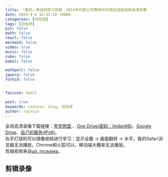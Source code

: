 ```yaml
---
title: 「爱好」绝佳的学习视频：2014年丹麦公开赛林丹VS周天成低视角高清录像
date: 2024-4-4 16:32:10 +0800
categories: [羽毛球]
tags: [羽毛球]
pin: false
math: false
react: false
mermaid: false
video: true
music: false
cube: false
babel: false

mathpolt: false
jquery: false
forbid: false


favicon: heart

post: true
keywords: rainsin, blog, 羽毛球
author: rainsin
---
```


<div class="about-site">
  <div>
  全场高清录像下载链接：<a href="https://pan.quark.cn/s/acafff0f20b5" target="_blank">夸克网盘</a> 、<a href="https://noelbakersedu-my.sharepoint.com/:v:/g/personal/rainsin_sg_edu_vn/EdBDQtByBwVOnbSnlehQlZoB3MUDp2g9BJ96-cZ23oSDVA?nav=eyJyZWZlcnJhbEluZm8iOnsicmVmZXJyYWxBcHAiOiJPbmVEcml2ZUZvckJ1c2luZXNzIiwicmVmZXJyYWxBcHBQbGF0Zm9ybSI6IldlYiIsInJlZmVycmFsTW9kZSI6InZpZXciLCJyZWZlcnJhbFZpZXciOiJNeUZpbGVzTGlua0NvcHkifX0&e=Abn3fB" target="_blank">One Drive(密码：lindan66)</a>、<a href="https://drive.google.com/file/d/1dUwFDXH1LlFs4kM8K_UNqiAjki_tSUOx/view?usp=sharing" target="_blank">Google Drive</a>、<a href="https://file.rainsin.cn/s/t0f8wa" target="_blank">自己的服务(IPv6)</a>。
  </div>
  <div>
    右手打球的可以镜像视频进行学习：<span>显示设置</span> -> <span>画面翻转</span> -> <span>水平</span>。我的<span>Safari</span>浏览器无法播放，<span>Chrome</span>和<span>火狐</span>可以，移动端大概率无法播放。
  </div>
  <div>
    剪辑视频来自<a href="https://www.bilibili.com/video/BV1Zf421f7pA" target="_blank">up: mcwawa</a>。
  </div>
</div>

## 剪辑录像

<div id="mse" style="width: 100%; aspect-ratio: 1920/1080;"></div>

<script>
window.load_event = {
    ...window.load_event,
    player_video: () => {

    let mseplayer = new Artplayer({
      container: '#mse',
      url: 'https://dlink.host/sharepoint/aHR0cHM6Ly9ub2VsYmFrZXJzZWR1LW15LnNoYXJlcG9pbnQuY29tLzp2Oi9nL3BlcnNvbmFsL3JhaW5zaW5fc2dfZWR1X3ZuL0VlcFZFckluT3YxRGlUblR1NlY2MUw0QkJDTkczUW5QanptRzBrWEdiNjhHUFE.mp4',
      theme: "#2c9678",
        autoMini: true,
        flip: true,
        playbackRate: true,
        screenshot: true,
        hotkey: true,
        pip: true,
        mutex: true,
        fullscreen: true,
        fullscreenWeb: true,
        miniProgressBar: true,
        playsInline: true,
        setting: true,
        autoOrientation: true,
        highlight: [
            {
                time: 40,
                text: '正手过渡的一致性和硬度',
            },
            {
                time: 739,
                text: '节奏的掌控和出球的稳定性',
            },
            {
                time: 774,
                text: '能力',
            },
        ],
        plugins: [
            artplayerPluginDanmuku({
                danmuku: '/assets/post/lindan/lindan.xml',
                speed: 5,
                opacity: 1,
                fontSize: 25,
                color: '#FFFFFF',
                mode: 0,
                margin: [10, '25%'],
                antiOverlap: true,
                useWorker: true,
                synchronousPlayback: false,
                lockTime: 5,
                maxLength: 100,
                minWidth: 200,
                maxWidth: 600,
                theme: 'light',
                heatmap: false,
                beforeEmit: (danmu) => !!danmu.text.trim(),
            }),
        ]
    });
    }
}
</script>
